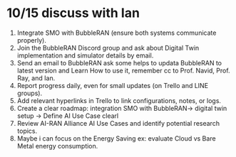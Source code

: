 # 10/15 discuss with Ian
1. Integrate SMO with BubbleRAN (ensure both systems communicate properly).
2. Join the BubbleRAN Discord group and ask about Digital Twin implementation and simulator details by email.
3. Send an email to BubbleRAN ask some helps to updata BubbleRAN to latest version and Learn How to use it, remember cc to Prof. Navid, Prof. Ray, and Ian.
4. Report progress daily, even for small updates (on Trello and LINE groups).
5. Add relevant hyperlinks in Trello to link configurations, notes, or logs.
6. Create a clear roadmap: integration SMO with BubbleRAN→ digital twin setup → Define AI Use Case clearl
7. Review AI-RAN Alliance AI Use Cases and identify potential research topics.
8. Maybe i can focus on the Energy Saving ex: evaluate Cloud vs Bare Metal energy consumption.
